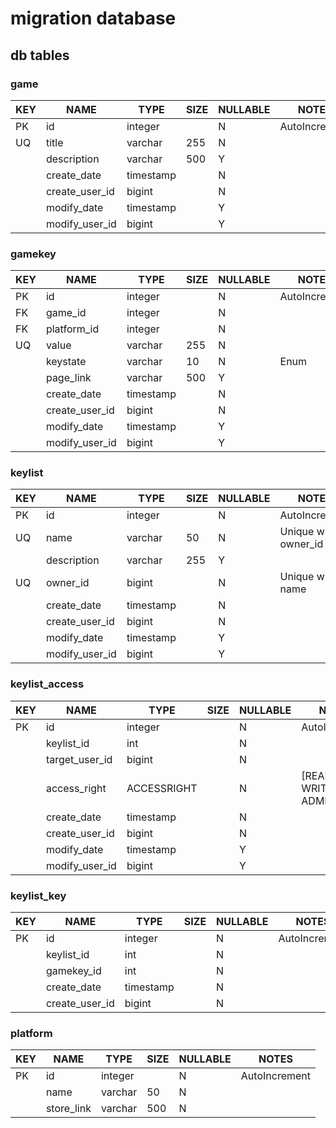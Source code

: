 # migration database

## db tables

### game

| KEY | NAME | TYPE | SIZE | NULLABLE | NOTES |
|---|---|---|---|---|---|
| PK | id | integer | | N | AutoIncrement |
| UQ | title | varchar | 255 | N |  |
| | description | varchar | 500 | Y | |
| | create_date | timestamp | | N | |
| | create_user_id | bigint | | N | |
| | modify_date | timestamp | | Y | |
| | modify_user_id | bigint | | Y | |

### gamekey

| KEY | NAME | TYPE | SIZE | NULLABLE | NOTES |
|---|---|---|---|---|---|
| PK | id | integer | | N | AutoIncrement |
| FK | game_id | integer | | N | |
| FK | platform_id | integer | | N | |
| UQ | value | varchar | 255 | N | |
| | keystate | varchar | 10 | N | Enum |
| | page_link | varchar | 500 | Y | |
| | create_date | timestamp | | N | |
| | create_user_id | bigint | | N | |
| | modify_date | timestamp | | Y | |
| | modify_user_id | bigint | | Y | |

### keylist

| KEY | NAME | TYPE | SIZE | NULLABLE | NOTES |
|---|---|---|---|---|---|
| PK | id | integer | | N | AutoIncrement |
| UQ | name | varchar | 50 | N | Unique with owner_id |
| | description | varchar | 255 | Y | |
| UQ | owner_id | bigint | | N | Unique with name |
| | create_date | timestamp | | N | |
| | create_user_id | bigint | | N | |
| | modify_date | timestamp | | Y | |
| | modify_user_id | bigint | | Y | |

### keylist_access

| KEY | NAME | TYPE | SIZE | NULLABLE | NOTES |
|---|---|---|---|---|---|
| PK | id | integer | | N | AutoIncrement |
| | keylist_id | int | | N | |
| | target_user_id | bigint | | N | |
| | access_right | ACCESSRIGHT | | N | [READ, WRITE, FULL, ADMIN] |
| | create_date | timestamp | | N | |
| | create_user_id | bigint | | N | |
| | modify_date | timestamp | | Y | |
| | modify_user_id | bigint | | Y | |

### keylist_key

| KEY | NAME | TYPE | SIZE | NULLABLE | NOTES |
|---|---|---|---|---|---|
| PK | id | integer | | N | AutoIncrement |
| | keylist_id | int | | N | |
| | gamekey_id | int | | N | |
| | create_date | timestamp | | N | |
| | create_user_id | bigint | | N | |

### platform

| KEY | NAME | TYPE | SIZE | NULLABLE | NOTES |
|---|---|---|---|---|---|
| PK | id | integer | | N | AutoIncrement |
| | name | varchar | 50 | N | |
| | store_link | varchar | 500 | N | |